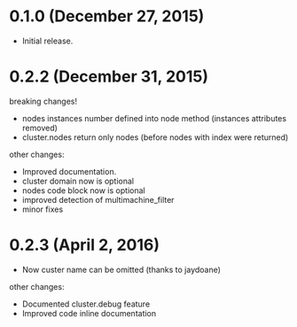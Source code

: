 # 0.1.0 (December 27, 2015)

* Initial release.


# 0.2.2 (December 31, 2015)

breaking changes! 
* nodes instances number defined into node method (instances attributes removed)
* cluster.nodes return only nodes (before nodes with index were returned)

other changes:
* Improved documentation.
* cluster domain now is optional
* nodes code block now is optional
* improved detection of multimachine_filter
* minor fixes

# 0.2.3 (April 2, 2016)

* Now custer name can be omitted (thanks to jaydoane)

other changes:
* Documented cluster.debug feature
* Improved code inline documentation
